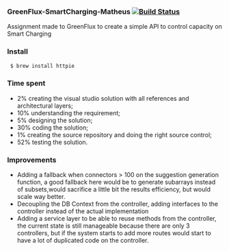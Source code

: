 ###  GreenFlux-SmartCharging-Matheus [![Build Status](https://travis-ci.com/MatheusJacob/OpusMarket_BE.svg?branch=main)](https://travis-ci.com/MatheusJacob/OpusMarket_BE)
Assignment made to GreenFlux to create a simple API to control capacity on Smart Charging

### Install
```bash
 $ brew install httpie
 ```
### Time spent
-  2% creating the visual studio solution with all references and architectural layers;
- 10% understanding the requirement;
- 5% designing the solution;
- 30% coding the solution;
- 1% creating the source repository and doing the right source control;
- 52% testing the solution.

### Improvements
- Adding a fallback when connectors > 100 on the suggestion generation function, a good fallback here would be to generate subarrays instead of subsets,would sacrifice a little bit the results efficiency, but would scale way better.
- Decoupling the DB Context from the controller, adding interfaces to the controller instead of the actual implementation
- Adding a service layer to be able to reuse methods from the controller, the current state is still manageable because there are only 3 controllers, but if the system starts to add more routes would start to have a lot of duplicated code on the controller.

